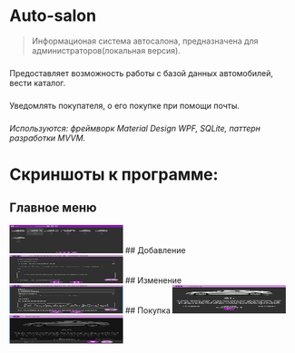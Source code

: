 # Auto-salon
> Информационая система автосалона, предназначена для администраторов(локальная версия).
###
Предоставляет возможность работы с базой данных автомобилей, вести каталог.
###
Уведомлять покупателя, о его покупке при помощи почты.
###
*Используются: фреймворк Material Design WPF, SQLite, паттерн разработки MVVM.*
###
# Скриншоты к программе:
## Главное меню
<img src="Resource/MainMenu.png" width="200" height="50"/>
## Добавление
<img src="Resource/Add.png" width="200" height="50"/>
## Изменение
<img src="Resource/Edit.png" width="200" height="50"/>
## Покупка
<img src="Resource/Buy.png" width="200" height="50"/>
<img src="Resource/Buy2.png" width="200" height="50"/>
